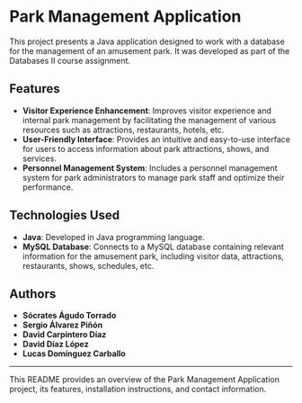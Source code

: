# Park Management Application

This project presents a Java application designed to work with a database for the management of an amusement park. It was developed as part of the Databases II course assignment.

## Features

- **Visitor Experience Enhancement**: Improves visitor experience and internal park management by facilitating the management of various resources such as attractions, restaurants, hotels, etc.
- **User-Friendly Interface**: Provides an intuitive and easy-to-use interface for users to access information about park attractions, shows, and services.
- **Personnel Management System**: Includes a personnel management system for park administrators to manage park staff and optimize their performance.

## Technologies Used

- **Java**: Developed in Java programming language.
- **MySQL Database**: Connects to a MySQL database containing relevant information for the amusement park, including visitor data, attractions, restaurants, shows, schedules, etc.

## Authors

- **Sócrates Águdo Torrado**
- **Sergio Álvarez Piñón**
- **David Carpintero Díaz**
- **David Díaz López**
- **Lucas Domínguez Carballo**

---

This README provides an overview of the Park Management Application project, its features, installation instructions, and contact information.
